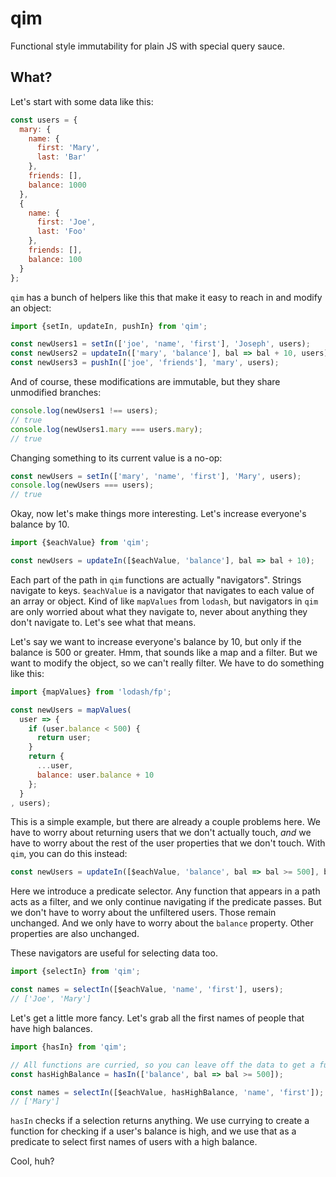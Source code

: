 # qim

Functional style immutability for plain JS with special query sauce.

## What?

Let's start with some data like this:

```js
const users = {
  mary: {
    name: {
      first: 'Mary',
      last: 'Bar'
    },
    friends: [],
    balance: 1000
  },
  {
    name: {
      first: 'Joe',
      last: 'Foo'
    },
    friends: [],
    balance: 100
  }
};
```

`qim` has a bunch of helpers like this that make it easy to reach in and modify an object:

```js
import {setIn, updateIn, pushIn} from 'qim';

const newUsers1 = setIn(['joe', 'name', 'first'], 'Joseph', users);
const newUsers2 = updateIn(['mary', 'balance'], bal => bal + 10, users);
const newUsers3 = pushIn(['joe', 'friends'], 'mary', users);
```

And of course, these modifications are immutable, but they share unmodified branches:

```js
console.log(newUsers1 !== users);
// true
console.log(newUsers1.mary === users.mary);
// true
```

Changing something to its current value is a no-op:

```js
const newUsers = setIn(['mary', 'name', 'first'], 'Mary', users);
console.log(newUsers === users);
// true
```

Okay, now let's make things more interesting. Let's increase everyone's balance by 10.

```js
import {$eachValue} from 'qim';

const newUsers = updateIn([$eachValue, 'balance'], bal => bal + 10);
```

Each part of the path in `qim` functions are actually "navigators". Strings navigate to keys. `$eachValue` is a
navigator that navigates to each value of an array or object. Kind of like `mapValues` from `lodash`, but navigators in
`qim` are only worried about what they navigate to, never about anything they don't navigate to. Let's see what that
means.

Let's say we want to increase everyone's balance by 10, but only if the balance is 500 or greater. Hmm, that sounds like
a map and a filter. But we want to modify the object, so we can't really filter. We have to do something like this:

```js
import {mapValues} from 'lodash/fp';

const newUsers = mapValues(
  user => {
    if (user.balance < 500) {
      return user;
    }
    return {
      ...user,
      balance: user.balance + 10
    };
  }
, users);
```

This is a simple example, but there are already a couple problems here. We have to worry about returning users that we
don't actually touch, _and_ we have to worry about the rest of the user properties that we don't touch. With `qim`, you
can do this instead:

```js
const newUsers = updateIn([$eachValue, 'balance', bal => bal >= 500], bal => bal + 10, users);
```

Here we introduce a predicate selector. Any function that appears in a path acts as a filter, and we only continue
navigating if the predicate passes. But we don't have to worry about the unfiltered users. Those remain unchanged. And
we only have to worry about the `balance` property. Other properties are also unchanged.

These navigators are useful for selecting data too.

```js
import {selectIn} from 'qim';

const names = selectIn([$eachValue, 'name', 'first'], users);
// ['Joe', 'Mary']
```

Let's get a little more fancy. Let's grab all the first names of people that have high balances.

```js
import {hasIn} from 'qim';

// All functions are curried, so you can leave off the data to get a function.
const hasHighBalance = hasIn(['balance', bal => bal >= 500]);

const names = selectIn([$eachValue, hasHighBalance, 'name', 'first']);
// ['Mary']
```

`hasIn` checks if a selection returns anything. We use currying to create a function for checking if a user's balance
is high, and we use that as a predicate to select first names of users with a high balance.

Cool, huh?
